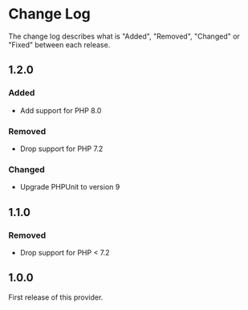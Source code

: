 # Change Log

The change log describes what is "Added", "Removed", "Changed" or "Fixed" between each release.

## 1.2.0

### Added

- Add support for PHP 8.0

### Removed

- Drop support for PHP 7.2

### Changed

- Upgrade PHPUnit to version 9

## 1.1.0

### Removed

- Drop support for PHP < 7.2

## 1.0.0

First release of this provider.
